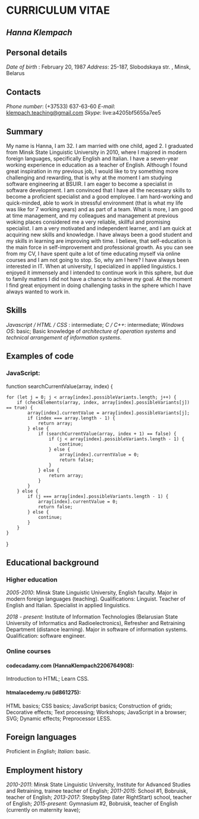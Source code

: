 # **CURRICULUM VITAE**

## *Hanna Klempach*

## Personal details
*Date of birth* : February 20, 1987
*Address*: 25-187, Slobodskaya str. , Minsk, Belarus

## Contacts
*Phone number*: (+37533) 637-63-60
*E-mail*: klempach.teaching@gmail.com
*Skype*: live:a4205bf5655a7ee5

## Summary

My name is Hanna, I am 32. I am married with one child, aged 2. I graduated from Minsk State Linguistic University in 2010, where I majored in modern foreign languages, specifically English and Italian. I have a seven-year working experience in education as a teacher of English. Although I found great inspiration in my previous job, I would like to try something more challenging and rewarding, that is why at the moment I am studying software engineering at BSUIR. 
I am eager to become a specialist in software development. I am convinced that I have all the necessary skills to become a proficient specialist and a good employee. I am hard-working and quick-minded, able to work in stressful environment (that is what my life was like for 7 working years) and as part of a team. What is more, I am good at time management, and my colleagues and management at previous woking places considered me a very reliable, skillful and promising specialist. 
I am a very motivated and independent learner, and I am quick at acquiring new skills and knowledge. I have always been a good student and my skills in learning are improving with time. I believe, that self-education is the main force in self-improvement and professional growth. As you can see from my CV, I have spent quite a lot of time educating myself via online courses and I am not going to stop.
So, why am I here? I have always been interested in IT. When at university, I specialized in applied linguistics. I enjoyed it immensely and I intended to continue work in this sphere, but due to family matters I did not have a chance to achieve my goal. At the moment I find great enjoyment in doing challenging tasks in the sphere which I have always wanted to work in.

## Skills

*Javascript / HTML / CSS* : intermediate;
*C / C++*: intermediate;
*Windows OS*: basic;
Basic knowledge of *architecture of operation systems* and *technical arrangement of information systems*.

## Examples of code

### JavaScript:

function searchCurrentValue(array, index) {

    for (let j = 0; j < array[index].possibleVariants.length; j++) {
        if (checkElements(array, index, array[index].possibleVariants[j]) == true) {
            array[index].currentValue = array[index].possibleVariants[j];
            if (index === array.length - 1) {
                return array;
            } else {
                if (searchCurrentValue(array, index + 1) == false) {
                    if (j < array[index].possibleVariants.length - 1) {
                        continue;
                    } else {
                        array[index].currentValue = 0;
                        return false;
                    }
                } else {
                    return array;
                }
            }
        } else {
            if (j === array[index].possibleVariants.length - 1) {
                array[index].currentValue = 0;
                return false;
            } else {
                continue;
            }
        }
    }
}

## Educational background

### Higher education

*2005-2010*: Minsk State Linguistic University, English faculty.
Major in modern foreign languages (teaching).
Qualifications: Linguist. Teacher of English and Italian. Specialist in applied linguistics. 

*2018 - present*: Institute of Information Technologies (Belarusian State University of Informatics and Radioelectronics), Refresher and Retraining Department (distance learning).
Major in software of information systems.
Qualification: software engineer.  

### Online courses

#### codecadamy.com (HannaKlempach2206764908): 

Introduction to HTML;
Learn CSS.

#### htmalacedemy.ru (id861275):

HTML basics;
CSS basics; 
JavaScript basics;
Construction of grids;
Decorative effects;
Text processing;
Workshops;
JavaScript in a browser;
SVG;
Dynamic effects;
Preprocessor LESS.

## Foreign languages

Proficient in *English*;
*Italian*: basic.

## Employment history

*2010-2011*: Minsk State Linguistic University, Institute for Advanced Studies and Retraining, trainee teacher of English;
*2011-2015*: School #1, Bobruisk, teacher of English;
*2013-2017*: StepbyStep (later RightStart) school, teacher of English;
*2015-present*: Gymnasium #2, Bobruisk,  teacher of English (currently on maternity leave);